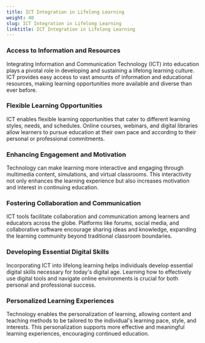 ```yaml
---
title: ICT Integration in Lifelong Learning
weight: 40
slug: ICT Integration in Lifelong Learning
linktitle: ICT Integration in Lifelong Learning
---
```


### Access to Information and Resources

Integrating Information and Communication Technology (ICT) into education plays a pivotal role in developing and sustaining a lifelong learning culture. ICT provides easy access to vast amounts of information and educational resources, making learning opportunities more available and diverse than ever before.

### Flexible Learning Opportunities

ICT enables flexible learning opportunities that cater to different learning styles, needs, and schedules. Online courses, webinars, and digital libraries allow learners to pursue education at their own pace and according to their personal or professional commitments.

### Enhancing Engagement and Motivation

Technology can make learning more interactive and engaging through multimedia content, simulations, and virtual classrooms. This interactivity not only enhances the learning experience but also increases motivation and interest in continuing education.

### Fostering Collaboration and Communication

ICT tools facilitate collaboration and communication among learners and educators across the globe. Platforms like forums, social media, and collaborative software encourage sharing ideas and knowledge, expanding the learning community beyond traditional classroom boundaries.

### Developing Essential Digital Skills

Incorporating ICT into lifelong learning helps individuals develop essential digital skills necessary for today's digital age. Learning how to effectively use digital tools and navigate online environments is crucial for both personal and professional success.

### Personalized Learning Experiences

Technology enables the personalization of learning, allowing content and teaching methods to be tailored to the individual's learning pace, style, and interests. This personalization supports more effective and meaningful learning experiences, encouraging continued education.
